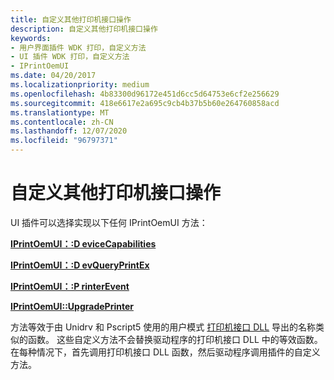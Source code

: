 ```yaml
---
title: 自定义其他打印机接口操作
description: 自定义其他打印机接口操作
keywords:
- 用户界面插件 WDK 打印，自定义方法
- UI 插件 WDK 打印，自定义方法
- IPrintOemUI
ms.date: 04/20/2017
ms.localizationpriority: medium
ms.openlocfilehash: 4b83300d96172e451d6cc5d64753e6cf2e256629
ms.sourcegitcommit: 418e6617e2a695c9cb4b37b5b60e264760858acd
ms.translationtype: MT
ms.contentlocale: zh-CN
ms.lasthandoff: 12/07/2020
ms.locfileid: "96797371"
---
```

# <a name="customizing-other-printer-interface-operations"></a>自定义其他打印机接口操作





UI 插件可以选择实现以下任何 IPrintOemUI 方法：

[**IPrintOemUI：:D eviceCapabilities**](/windows-hardware/drivers/ddi/prcomoem/nf-prcomoem-iprintoemui-devicecapabilities)

[**IPrintOemUI：:D evQueryPrintEx**](/windows-hardware/drivers/ddi/prcomoem/nf-prcomoem-iprintoemui-devqueryprintex)

[**IPrintOemUI：:P rinterEvent**](/windows-hardware/drivers/ddi/prcomoem/nf-prcomoem-iprintoemui-printerevent)

[**IPrintOemUI::UpgradePrinter**](/windows-hardware/drivers/ddi/prcomoem/nf-prcomoem-iprintoemui-upgradeprinter)

方法等效于由 Unidrv 和 Pscript5 使用的用户模式 [打印机接口 DLL](printer-interface-dll.md) 导出的名称类似的函数。 这些自定义方法不会替换驱动程序的打印机接口 DLL 中的等效函数。 在每种情况下，首先调用打印机接口 DLL 函数，然后驱动程序调用插件的自定义方法。

 

